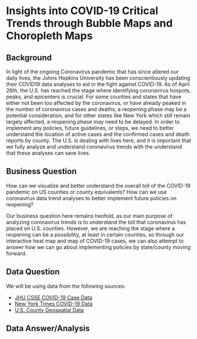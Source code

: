 # Insights into COVID-19 Critical Trends through Bubble Maps and Choropleth Maps


## Background
In light of the ongoing Coronavirus pandemic that has since altered our daily lives, the Johns Hopkins University has been conscientiously updating their COVID19 data analyses to aid in the fight against COVID-19. As of April 26th, the U.S. has reached the stage where identifying coronavirus hospots, peaks, and epicenters is crucial. For some counties and states that have either not been too affected by the coronavirus, or have already peaked in the number of coronavirus cases and deaths, a reopening phase may be a potential consideration, and for other states like New York which still remain largely affected, a reopening phase may need to be delayed. In order to implement any policies, future guidelines, or steps, we need to better understand the location of active cases and the confirmed cases and death reports by county. The U.S. is dealing with lives here, and it is important that we fully analyze and understand coronavirus trends with the understand that these analyses can save lives.

## Business Question
How can we visualize and better understand the overall toll of the COVID-19 pandemic on US counties or county equivalents? How can we use coronavirus data trend analyses to better implement future policies on reopening?

Our business question here remains twofold, as our main purpose of analyzing coronavirus trends is to understand the toll that coronavirus has placed on U.S. counties. However, we are reaching the stage where a reopening can be a possibility, at least in certain counties, so through our interactive heat map and map of COVID-19 cases, we can also attempt to answer how we can go about implementing policies by state/county moving forward.

## Data Question
We will be using data from the following sources:

- [JHU CSSE COVID-19 Case Data](https://github.com/CSSEGISandData/COVID-19/tree/master/csse_covid_19_data/csse_covid_19_daily_reports)
- [New York Times COVID-19 Data](https://github.com/nytimes/covid-19-data/blob/master/us-counties.csv)
- [U.S. County Geospatial Data](https://raw.githubusercontent.com/plotly/datasets/master/geojson-counties-fips.json)


## Data Answer/Analysis

